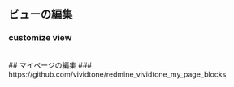 ## ビューの編集
### customize view
<br/>
## マイページの編集
### https://github.com/vividtone/redmine_vividtone_my_page_blocks
